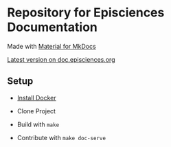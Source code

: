 # Repository for Episciences Documentation

Made with  [Material for MkDocs](https://squidfunk.github.io/mkdocs-material/)

[Latest version on doc.episciences.org](https://doc.episciences.org/)

## Setup

- [Install Docker](https://docs.docker.com/engine/install/)

- Clone Project

- Build with `make`

- Contribute with `make doc-serve`




